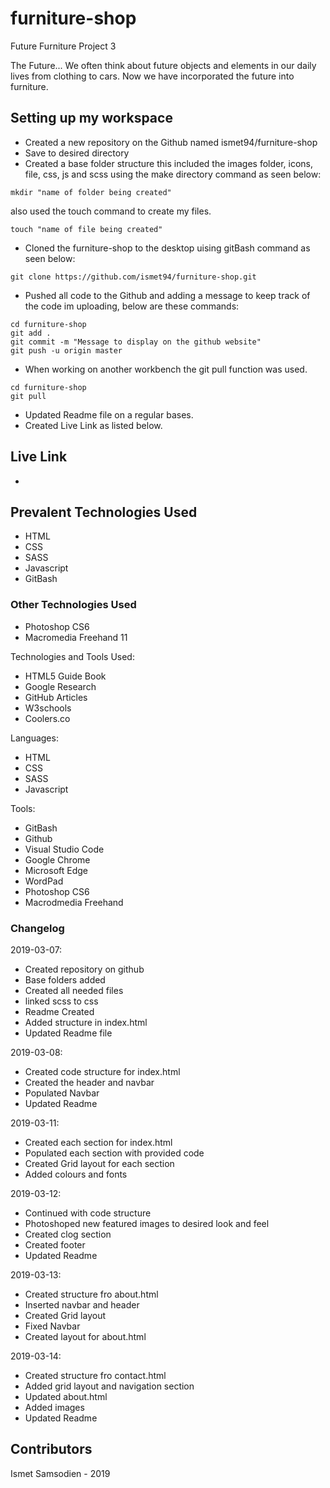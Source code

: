 # furniture-shop
Future Furniture Project 3

The Future... We often think about future objects and elements in our daily lives from clothing to cars. Now we have incorporated the future into furniture. 

## Setting up my workspace

- Created a new repository on the Github named ismet94/furniture-shop
- Save to desired directory
- Created a base folder structure this included the images folder, icons, file, css, js and scss using the make directory command as seen below:
```
mkdir "name of folder being created"
```
also used the touch command to create my files.
```
touch "name of file being created"
```
- Cloned the furniture-shop to the desktop uising gitBash command as seen below:
```
git clone https://github.com/ismet94/furniture-shop.git

```
- Pushed all code to the Github and adding a message to keep track of the code im uploading, below are these commands:
```
cd furniture-shop
git add .
git commit -m "Message to display on the github website"
git push -u origin master

```
- When working on another workbench the git pull function was used.
```
cd furniture-shop
git pull

```
- Updated Readme file on a regular bases.
- Created Live Link as listed below.


## Live Link

- 

## Prevalent Technologies Used

- HTML
- CSS
- SASS
- Javascript
- GitBash

### Other Technologies Used

- Photoshop CS6
- Macromedia Freehand 11
 

Technologies and Tools Used:

- HTML5 Guide Book
- Google Research
- GitHub Articles
- W3schools
- Coolers.co

Languages:

- HTML
- CSS
- SASS
- Javascript


Tools:

- GitBash
- Github
- Visual Studio Code
- Google Chrome
- Microsoft Edge
- WordPad
- Photoshop CS6
- Macrodmedia Freehand

### Changelog

2019-03-07:
- Created repository on github
- Base folders added
- Created all needed files
- linked scss to css
- Readme Created 
- Added structure in index.html
- Updated Readme file

2019-03-08:
- Created code structure for index.html
- Created the header and navbar
- Populated Navbar
- Updated Readme

2019-03-11:
- Created each section for index.html
- Populated each section with provided code
- Created Grid layout for each section
- Added colours and fonts

2019-03-12:
- Continued with code structure
- Photoshoped new featured images to desired look and feel
- Created clog section
- Created footer
- Updated Readme

2019-03-13:
- Created structure fro about.html
- Inserted navbar and header
- Created Grid layout 
- Fixed Navbar
- Created layout for about.html

2019-03-14:
- Created structure fro contact.html
- Added grid layout and navigation section
- Updated about.html
- Added images
- Updated Readme


## Contributors

Ismet Samsodien - 2019






